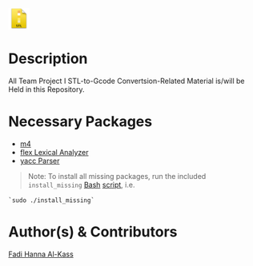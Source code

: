 <img src="interface/stl.png" alt="STL File Icon" height="42" width="42">


Description
===========
All Team Project I STL-to-Gcode Convertsion-Related Material is/will be Held in this Repository.



Necessary Packages
==================
* [m4](http://www.gnu.org/software/m4/)
* [flex Lexical Analyzer](https://www.gnu.org/software/flex/)
* [yacc Parser](http://en.wikipedia.org/wiki/Yacc)



> Note: To install all missing packages, run the included `install_missing` [Bash](http://www.gnu.org/software/bash) [script](http://en.wikipedia.org/wiki/Script_%28Unix%29), i.e.

	`sudo ./install_missing`



Author(s) & Contributors
========================
[Fadi Hanna Al-Kass](http://fadialkass.blogspot.com)
